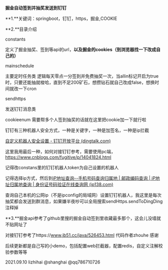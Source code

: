 **掘金自动签到并抽奖发送到钉钉**

**1.**关键词：springboot，钉钉，https，掘金,COOKIE

**2.**目录介绍 

constants

定义了掘金抽奖、签到等api的url，**以及掘金的cookies（到浏览器找一下改成自己的）**

mainschedule

主要定时任务类 逻辑每天零点一分签到并免费抽奖一次，当allin标记开启为true时，只要还能抽就梭哈，直到不足200矿石，想攒钻石就自己改成false，想换时间就改一下cron

sendhttps

发送钉钉消息类

cookieenum
需要帮多个人签到抽奖的话就在这里把cookie加一下就行啦

钉钉有三种机器人安全方式，一种是关键字，一种是加签名，一种是ip拦截

[自定义机器人安全设置 - 钉钉开放平台 (dingtalk.com)](https://developers.dingtalk.com/document/robots/customize-robot-security-settings)

这里我用最后一种，如何对接钉钉参考，需要使用pc端，https://www.cnblogs.com/fugitive/p/14041824.html

记得改constans里的钉钉机器人token为自己设置的机器人

记得选择ip方式，然后到[iP地址查询--手机号码查询归属地 | 邮政编码查询 | iP地址归属地查询 | 身份证号码验证在线查询网 (ip138.com)](https://ip138.com/)

查询自己本机的公网ip（不是ipconfig的局域网）设置钉钉机器人，我这里是每次抽奖都会发送到群消息，如果嫌半夜吵可以全局搜索sendHttps.sendToDingDing 注释掉



**3.**掘金api参考了github里搜的掘金自动签到里收藏最多那个，这会儿没墙就不贴网址了

对接钉钉参考了https://www.jb51.cc/java/526453.html  代码作者zhouhe 感谢

后续更新都是自己写的小demo，包括配置web拦截器，配置redis，自定义注解校验参数等等


2021.09.10 lizhihai @shanghai @qq786710726



